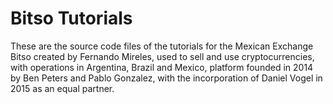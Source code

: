 # Bitso Tutorials
These are the source code files of the tutorials for the Mexican Exchange Bitso created by Fernando Mireles, used to sell and use cryptocurrencies, with operations in Argentina, Brazil and Mexico, platform founded in 2014 by Ben Peters and Pablo Gonzalez, with the incorporation of Daniel Vogel in 2015 as an equal partner.
